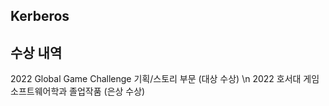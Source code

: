 ## Kerberos


## 수상 내역
2022 Global Game Challenge 기획/스토리 부문 (대상 수상) \n
2022 호서대 게임소프트웨어학과 졸업작품 (은상 수상)
